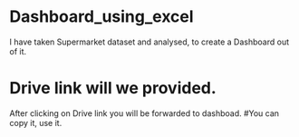 # Dashboard_using_excel
 I have taken Supermarket dataset and analysed, to create a Dashboard out of it.
# Drive link will we provided.
 After clicking on Drive link you will be forwarded to dashboad. #You can copy it, use it.
